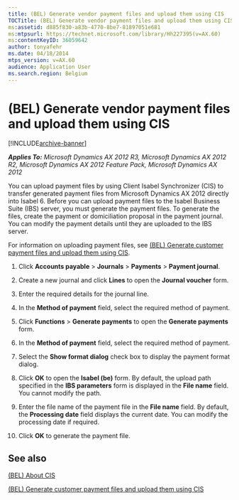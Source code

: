 ```yaml
---
title: (BEL) Generate vendor payment files and upload them using CIS
TOCTitle: (BEL) Generate vendor payment files and upload them using CIS
ms:assetid: d885f830-a83b-4770-8be7-81897051e681
ms:mtpsurl: https://technet.microsoft.com/library/Hh227395(v=AX.60)
ms:contentKeyID: 36059642
author: tonyafehr
ms.date: 04/18/2014
mtps_version: v=AX.60
audience: Application User
ms.search.region: Belgium
---
```


# (BEL) Generate vendor payment files and upload them using CIS 


[!INCLUDE[archive-banner](includes/archive-banner.md)]


_**Applies To:** Microsoft Dynamics AX 2012 R3, Microsoft Dynamics AX 2012 R2, Microsoft Dynamics AX 2012 Feature Pack, Microsoft Dynamics AX 2012_

You can upload payment files by using Client Isabel Synchronizer (CIS) to transfer generated payment files from Microsoft Dynamics AX 2012 directly into Isabel 6. Before you can upload payment files to the Isabel Business Suite (IBS) server, you must generate the payment files. To generate the files, create the payment or domiciliation proposal in the payment journal. You can modify the payment details until they are uploaded to the IBS server.

For information on uploading payment files, see [(BEL) Generate customer payment files and upload them using CIS](bel-generate-customer-payment-files-and-upload-them-using-cis.md).

1.  Click **Accounts payable** \> **Journals** \> **Payments** \> **Payment journal**.

2.  Create a new journal and click **Lines** to open the **Journal voucher** form.

3.  Enter the required details for the journal line.

4.  In the **Method of payment** field, select the required method of payment.

5.  Click **Functions** \> **Generate payments** to open the **Generate payments** form.

6.  In the **Method of payment** field, select the required method of payment.

7.  Select the **Show format dialog** check box to display the payment format dialog.

8.  Click **OK** to open the **Isabel (be)** form. By default, the upload path specified in the **IBS parameters** form is displayed in the **File name** field. You cannot modify the path.

9.  Enter the file name of the payment file in the **File name** field. By default, the **Processing date** field displays the current date. You can modify the processing date if required.

10. Click **OK** to generate the payment file.

## See also

[(BEL) About CIS](bel-about-cis.md)

[(BEL) Generate customer payment files and upload them using CIS](bel-generate-customer-payment-files-and-upload-them-using-cis.md)

  


